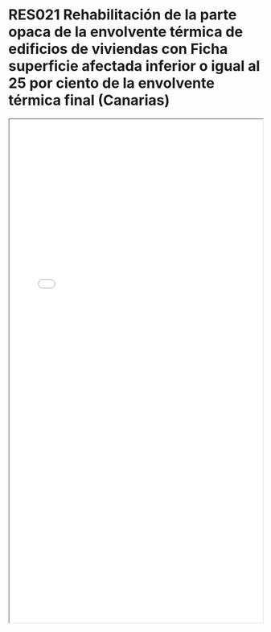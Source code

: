 # RES021  Rehabilitación de la parte opaca de la envolvente térmica de edificios de viviendas con Ficha superficie afectada inferior o igual al 25  por ciento de la envolvente térmica final (Canarias)

<iframe src="../RES021  Rehabilitación de la parte opaca de la envolvente térmica de edificios de viviendas con Ficha superficie afectada inferior o igual al 25  por ciento de la envolvente térmica final (Canarias).pdf" width="100%" height="1000px"></iframe>

